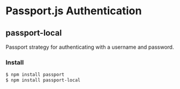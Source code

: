 # Passport.js Authentication
## passport-local

Passport strategy for authenticating with a username and password.


### Install

```bash
$ npm install passport
$ npm install passport-local
```
